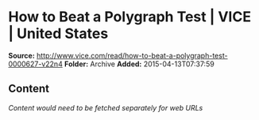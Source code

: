 # How to Beat a Polygraph Test | VICE | United States

**Source:** http://www.vice.com/read/how-to-beat-a-polygraph-test-0000627-v22n4
**Folder:** Archive
**Added:** 2015-04-13T07:37:59




## Content
*Content would need to be fetched separately for web URLs*
